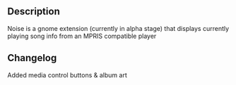 ## Description

Noise is a gnome extension (currently in alpha stage) that displays currently playing song info from an MPRIS compatible player

## Changelog

Added media control buttons & album art
